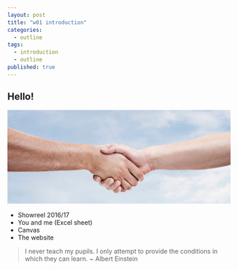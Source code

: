 ```yaml
---
layout: post
title: "w01 introduction"
categories:
  - outline
tags:
  - introduction
  - outline
published: true
---
```


## Hello!

![](/../assets/img/handshake.jpg)

* Showreel 2016/17
* You and me (Excel sheet)
* Canvas
* The website

> I never teach my pupils. I only attempt to provide the conditions in which they can learn.  ~ Albert Einstein

